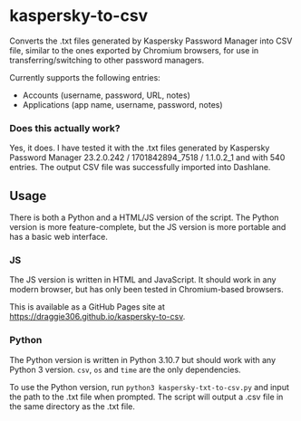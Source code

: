 # kaspersky-to-csv
 Converts the .txt files generated by Kaspersky Password Manager into CSV file, similar to the ones exported by Chromium browsers, for use in transferring/switching to other password managers.


Currently supports the following entries:
- Accounts (username, password, URL, notes)
- Applications (app name, username, password, notes)

### Does this actually work?
Yes, it does. I have tested it with the .txt files generated by Kaspersky Password Manager 23.2.0.242 / 1701842894_7518 / 1.1.0.2_1 and with 540 entries. The output CSV file was successfully imported into Dashlane.

## Usage
There is both a Python and a HTML/JS version of the script. The Python version is more feature-complete, but the JS version is more portable and has a basic web interface.

### JS
The JS version is written in HTML and JavaScript. It should work in any modern browser, but has only been tested in Chromium-based browsers.

This is available as a GitHub Pages site at https://draggie306.github.io/kaspersky-to-csv.

### Python
The Python version is written in Python 3.10.7 but should work with any Python 3 version. `csv`, `os` and `time` are the only dependencies.

To use the Python version, run `python3 kaspersky-txt-to-csv.py` and input the path to the .txt file when prompted. The script will output a .csv file in the same directory as the .txt file.
